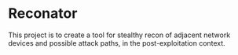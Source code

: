 # Reconator
This project is to create a tool for stealthy recon of adjacent network devices and possible attack paths, in the post-exploitation context.  

